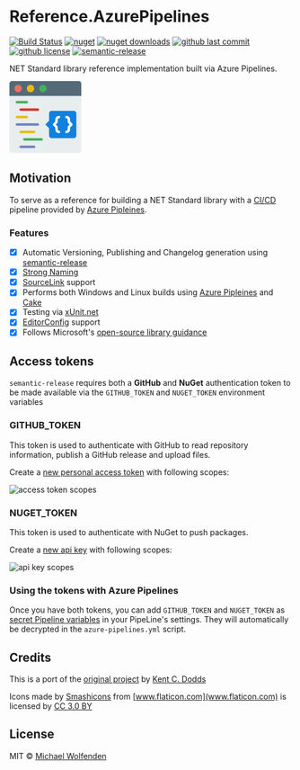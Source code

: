 # Reference.AzurePipelines

[![Build Status](https://michaelwolfenden.visualstudio.com/Reference.AzurePipelines/_apis/build/status/Reference.AzurePipelines-CI?branchName=master)](https://michaelwolfenden.visualstudio.com/Reference.AzurePipelines/_build/latest?definitionId=4)
[![nuget](https://img.shields.io/nuget/v/Reference.AzurePipelines.svg)](https://www.nuget.org/packages/Reference.AzurePipelines/)
[![nuget downloads](https://img.shields.io/nuget/dt/Reference.AzurePipelines.svg)](https://www.nuget.org/packages/Reference.AzurePipelines/)
[![github last commit](https://img.shields.io/github/last-commit/michael-wolfenden/Reference.AzurePipelines.svg)](https://github.com/michael-wolfenden/Reference.AzurePipelines)
[![github license](https://img.shields.io/github/license/michael-wolfenden/Reference.AzurePipelines.svg)](https://github.com/michael-wolfenden/Reference.AzurePipelines/blob/master/LICENSE)
[![semantic-release](https://img.shields.io/badge/%20%20%F0%9F%93%A6%F0%9F%9A%80-semantic--release-e10079.svg)](https://github.com/semantic-release/semantic-release)

NET Standard library reference implementation built via Azure Pipelines.

![Reference.AzurePipelines](assets/logo.png)

## Motivation

To serve as a reference for building a NET Standard library with a [CI/CD](https://en.wikipedia.org/wiki/CI/CD) pipeline provided by [Azure Pipleines](https://azure.microsoft.com/en-au/services/devops/pipelines/).

### Features

- [x] Automatic Versioning, Publishing and Changelog generation using [semantic-release](https://github.com/semantic-release/semantic-release)
- [x] [Strong Naming](https://docs.microsoft.com/en-us/dotnet/standard/library-guidance/strong-naming#create-strong-named-net-libraries)
- [x] [SourceLink](https://github.com/dotnet/sourcelink/) support
- [x] Performs both Windows and Linux builds using [Azure Pipleines](https://azure.microsoft.com/en-au/services/devops/pipelines/) and [Cake](https://cakebuild.net/)
- [x] Testing via [xUnit.net](https://xunit.github.io/)
- [x] [EditorConfig](https://docs.microsoft.com/en-us/visualstudio/ide/create-portable-custom-editor-options) support
- [x] Follows Microsoft's  [open-source library guidance](https://docs.microsoft.com/en-us/dotnet/standard/library-guidance/)

## Access tokens

`semantic-release` requires both a **GitHub** and **NuGet** authentication token to be made available via the `GITHUB_TOKEN` and `NUGET_TOKEN` environment variables

### GITHUB_TOKEN
This token is used to authenticate with GitHub to read repository information, publish a GitHub release and upload files.

Create a [new personal access token](https://github.com/settings/tokens/new) with following scopes:

![access token scopes](https://i.imgur.com/vWIB1iQ.png "access token scopes")

### NUGET_TOKEN
This token is used to authenticate with NuGet to push packages.

Create a [new api key](https://www.nuget.org/account/apikeys) with following scopes:

![api key scopes](https://i.imgur.com/0iNGQ6V.png "api key scopes")

### Using the tokens with Azure Pipelines

Once you have both tokens, you can add `GITHUB_TOKEN` and `NUGET_TOKEN` as [secret Pipeline variables](
https://docs.microsoft.com/en-us/azure/devops/pipelines/process/variables?view=vsts&tabs=yaml%2Cbatch#secret-variables) in your PipeLine's settings. They will automatically be decrypted in the `azure-pipelines.yml` script.

## Credits
This is a port of the [original project](https://github.com/kentcdodds/starwars-names) by [Kent C. Dodds](https://kentcdodds.com/)

Icons made by [Smashicons](https://www.flaticon.com/authors/smashicons) from [www.flaticon.com](www.flaticon.com) is licensed by [CC 3.0 BY](http://creativecommons.org/licenses/by/3.0/)

## License
MIT © [Michael Wolfenden](https://michael-wolfenden.github.io/)
